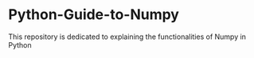 # Python-Guide-to-Numpy
This repository is dedicated to explaining the functionalities of Numpy in Python
